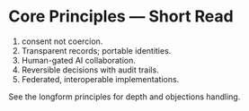 <!-- status: stub; target: 150+ words -->
# Core Principles — Short Read

1) consent not coercion.
2) Transparent records; portable identities.
3) Human-gated AI collaboration.
4) Reversible decisions with audit trails.
5) Federated, interoperable implementations.

See the longform principles for depth and objections handling.


